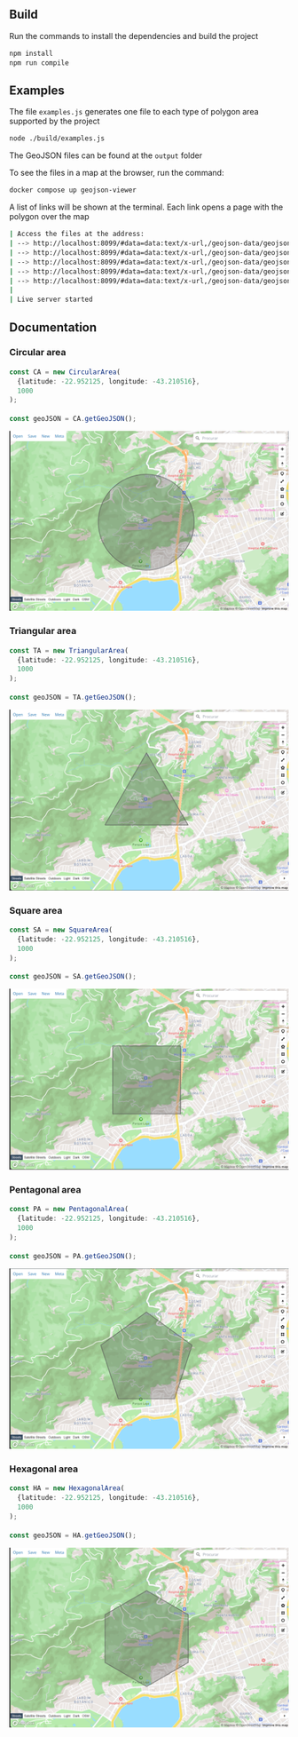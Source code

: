## Build

Run the commands to install the dependencies and build the project

```sh
npm install
npm run compile
```

## Examples

The file `examples.js` generates one file to each type of polygon area supported by the project

```sh
node ./build/examples.js
```

The GeoJSON files can be found at the `output` folder

To see the files in a map at the browser, run the command:

```sh
docker compose up geojson-viewer
```

A list of links will be shown at the terminal. Each link opens a page with the polygon over the map

```sh
| Access the files at the address:
| --> http://localhost:8099/#data=data:text/x-url,/geojson-data/geojson-circular.geojson.json
| --> http://localhost:8099/#data=data:text/x-url,/geojson-data/geojson-hexagonal.geojson.json
| --> http://localhost:8099/#data=data:text/x-url,/geojson-data/geojson-pentagonal.geojson.json
| --> http://localhost:8099/#data=data:text/x-url,/geojson-data/geojson-square.geojson.json
| --> http://localhost:8099/#data=data:text/x-url,/geojson-data/geojson-triangular.geojson.json
|
| Live server started
```

## Documentation

### Circular area

```ts
const CA = new CircularArea(
  {latitude: -22.952125, longitude: -43.210516},
  1000
);

const geoJSON = CA.getGeoJSON();
```

![Circular Area](docs/images/circular-area.png)

### Triangular area

```ts
const TA = new TriangularArea(
  {latitude: -22.952125, longitude: -43.210516},
  1000
);

const geoJSON = TA.getGeoJSON();
```

![Triangular Area](docs/images/triangular-area.png)

### Square area

```ts
const SA = new SquareArea(
  {latitude: -22.952125, longitude: -43.210516},
  1000
);

const geoJSON = SA.getGeoJSON();
```

![Square Area](docs/images/square-area.png)

### Pentagonal area

```ts
const PA = new PentagonalArea(
  {latitude: -22.952125, longitude: -43.210516},
  1000
);

const geoJSON = PA.getGeoJSON();
```

![Pentagonal Area](docs/images/pentagonal-area.png)

### Hexagonal area

```ts
const HA = new HexagonalArea(
  {latitude: -22.952125, longitude: -43.210516},
  1000
);

const geoJSON = HA.getGeoJSON();
```

![Hexagonal Area](docs/images/hexagonal-area.png)
